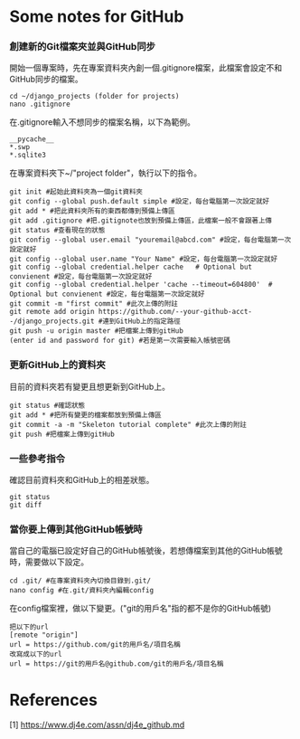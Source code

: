 # Some notes for GitHub
### 創建新的Git檔案夾並與GitHub同步
開始一個專案時，先在專案資料夾內創一個.gitignore檔案，此檔案會設定不和GitHub同步的檔案。  
```
cd ~/django_projects (folder for projects)
nano .gitignore
```
在.gitignore輸入不想同步的檔案名稱，以下為範例。  
```
__pycache__
*.swp
*.sqlite3
```
在專案資料夾下~/"project folder"，執行以下的指令。
```
git init #起始此資料夾為一個git資料夾
git config --global push.default simple #設定，每台電腦第一次設定就好
git add * #把此資料夾所有的東西都傳到預備上傳區
git add .gitignore #把.gitignote也放到預備上傳區，此檔案一般不會跟著上傳
git status #查看現在的狀態
git config --global user.email "youremail@abcd.com" #設定，每台電腦第一次設定就好
git config --global user.name "Your Name" #設定，每台電腦第一次設定就好
git config --global credential.helper cache   # Optional but convienent #設定，每台電腦第一次設定就好
git config --global credential.helper 'cache --timeout=604800'  # Optional but convienent #設定，每台電腦第一次設定就好
git commit -m "first commit" #此次上傳的附註
git remote add origin https://github.com/--your-github-acct--/django_projects.git #連到GitHub上的指定路徑
git push -u origin master #把檔案上傳到gitHub
(enter id and password for git) #若是第一次需要輸入帳號密碼
```
### 更新GitHub上的資料夾
目前的資料夾若有變更且想更新到GitHub上。      
```
git status #確認狀態
git add * #把所有變更的檔案都放到預備上傳區
git commit -a -m "Skeleton tutorial complete" #此次上傳的附註
git push #把檔案上傳到gitHub
```

### 一些參考指令
確認目前資料夾和GitHub上的相差狀態。    
```
git status
git diff
```

### 當你要上傳到其他GitHub帳號時
當自己的電腦已設定好自己的GitHub帳號後，若想傳檔案到其他的GitHub帳號時，需要做以下設定。  
```
cd .git/ #在專案資料夾內切換目錄到.git/
nano config #在.git/資料夾內編輯config
```
在config檔案裡，做以下變更。("git的用戶名"指的都不是你的GitHub帳號)  
```
把以下的url
[remote "origin"]
url = https://github.com/git的用戶名/項目名稱
改寫成以下的url
url = https://git的用戶名@github.com/git的用戶名/項目名稱
```
# References
[1] https://www.dj4e.com/assn/dj4e_github.md  
